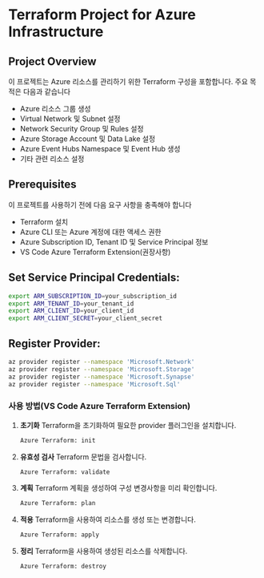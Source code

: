 # Terraform Project for Azure Infrastructure

## Project Overview
이 프로젝트는 Azure 리소스를 관리하기 위한 Terraform 구성을 포함합니다. 주요 목적은 다음과 같습니다

- Azure 리소스 그룹 생성
- Virtual Network 및 Subnet 설정
- Network Security Group 및 Rules 설정
- Azure Storage Account 및 Data Lake 설정
- Azure Event Hubs Namespace 및 Event Hub 생성
- 기타 관련 리소스 설정


## Prerequisites
이 프로젝트를 사용하기 전에 다음 요구 사항을 충족해야 합니다

- Terraform 설치
- Azure CLI 또는 Azure 계정에 대한 액세스 권한
- Azure Subscription ID, Tenant ID 및 Service Principal 정보
- VS Code Azure Terraform Extension(권장사항)

## Set Service Principal Credentials:
```sh
export ARM_SUBSCRIPTION_ID=your_subscription_id
export ARM_TENANT_ID=your_tenant_id
export ARM_CLIENT_ID=your_client_id
export ARM_CLIENT_SECRET=your_client_secret
```

## Register Provider:
```sh
az provider register --namespace 'Microsoft.Network'
az provider register --namespace 'Microsoft.Storage'
az provider register --namespace 'Microsoft.Synapse'
az provider register --namespace 'Microsoft.Sql'
```

### 사용 방법(VS Code Azure Terraform Extension)
1. **초기화**
    Terraform을 초기화하여 필요한 provider 플러그인을 설치합니다.
    ```sh
    Azure Terraform: init
    ```

2. **유효성 검사**
    Terraform 문법을 검사합니다.
    ```sh
    Azure Terraform: validate
    ```

3. **계획**
    Terraform 계획을 생성하여 구성 변경사항을 미리 확인합니다.
    ```sh
    Azure Terraform: plan
    ```

4. **적용**
    Terraform을 사용하여 리소스를 생성 또는 변경합니다.
    ```sh
    Azure Terraform: apply
    ```

5. **정리**
    Terraform을 사용하여 생성된 리소스를 삭제합니다.
    ```sh
    Azure Terraform: destroy
    ```
